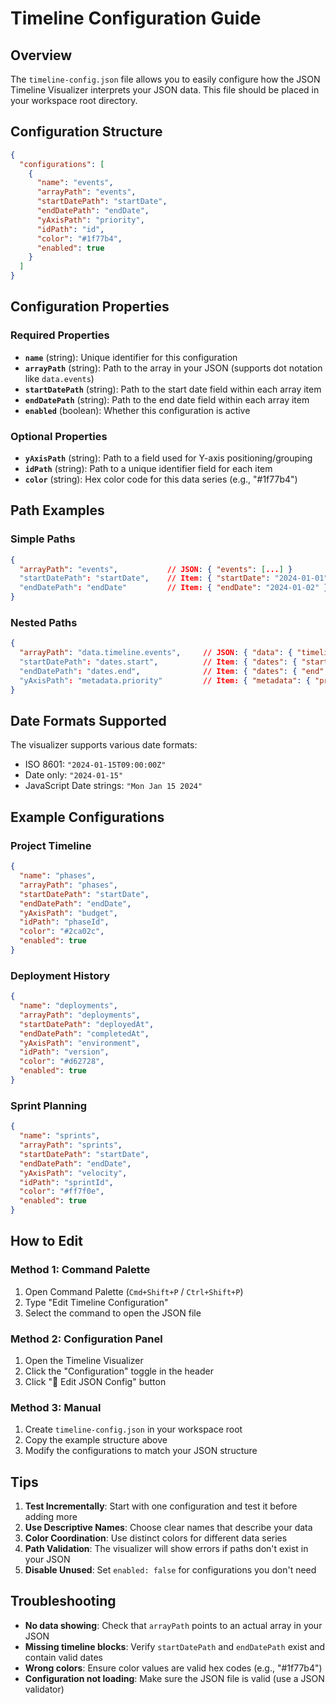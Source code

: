 # Timeline Configuration Guide

## Overview

The `timeline-config.json` file allows you to easily configure how the JSON Timeline Visualizer interprets your JSON data. This file should be placed in your workspace root directory.

## Configuration Structure

```json
{
  "configurations": [
    {
      "name": "events",
      "arrayPath": "events",
      "startDatePath": "startDate",
      "endDatePath": "endDate",
      "yAxisPath": "priority",
      "idPath": "id",
      "color": "#1f77b4",
      "enabled": true
    }
  ]
}
```

## Configuration Properties

### Required Properties

- **`name`** (string): Unique identifier for this configuration
- **`arrayPath`** (string): Path to the array in your JSON (supports dot notation like `data.events`)
- **`startDatePath`** (string): Path to the start date field within each array item
- **`endDatePath`** (string): Path to the end date field within each array item
- **`enabled`** (boolean): Whether this configuration is active

### Optional Properties

- **`yAxisPath`** (string): Path to a field used for Y-axis positioning/grouping
- **`idPath`** (string): Path to a unique identifier field for each item
- **`color`** (string): Hex color code for this data series (e.g., "#1f77b4")

## Path Examples

### Simple Paths
```json
{
  "arrayPath": "events",           // JSON: { "events": [...] }
  "startDatePath": "startDate",    // Item: { "startDate": "2024-01-01" }
  "endDatePath": "endDate"         // Item: { "endDate": "2024-01-02" }
}
```

### Nested Paths
```json
{
  "arrayPath": "data.timeline.events",     // JSON: { "data": { "timeline": { "events": [...] } } }
  "startDatePath": "dates.start",          // Item: { "dates": { "start": "2024-01-01" } }
  "endDatePath": "dates.end",              // Item: { "dates": { "end": "2024-01-02" } }
  "yAxisPath": "metadata.priority"         // Item: { "metadata": { "priority": 5 } }
}
```

## Date Formats Supported

The visualizer supports various date formats:
- ISO 8601: `"2024-01-15T09:00:00Z"`
- Date only: `"2024-01-15"`
- JavaScript Date strings: `"Mon Jan 15 2024"`

## Example Configurations

### Project Timeline
```json
{
  "name": "phases",
  "arrayPath": "phases",
  "startDatePath": "startDate",
  "endDatePath": "endDate",
  "yAxisPath": "budget",
  "idPath": "phaseId",
  "color": "#2ca02c",
  "enabled": true
}
```

### Deployment History
```json
{
  "name": "deployments",
  "arrayPath": "deployments",
  "startDatePath": "deployedAt",
  "endDatePath": "completedAt",
  "yAxisPath": "environment",
  "idPath": "version",
  "color": "#d62728",
  "enabled": true
}
```

### Sprint Planning
```json
{
  "name": "sprints",
  "arrayPath": "sprints",
  "startDatePath": "startDate",
  "endDatePath": "endDate",
  "yAxisPath": "velocity",
  "idPath": "sprintId",
  "color": "#ff7f0e",
  "enabled": true
}
```

## How to Edit

### Method 1: Command Palette
1. Open Command Palette (`Cmd+Shift+P` / `Ctrl+Shift+P`)
2. Type "Edit Timeline Configuration"
3. Select the command to open the JSON file

### Method 2: Configuration Panel
1. Open the Timeline Visualizer
2. Click the "Configuration" toggle in the header
3. Click "📝 Edit JSON Config" button

### Method 3: Manual
1. Create `timeline-config.json` in your workspace root
2. Copy the example structure above
3. Modify the configurations to match your JSON structure

## Tips

1. **Test Incrementally**: Start with one configuration and test it before adding more
2. **Use Descriptive Names**: Choose clear names that describe your data
3. **Color Coordination**: Use distinct colors for different data series
4. **Path Validation**: The visualizer will show errors if paths don't exist in your JSON
5. **Disable Unused**: Set `enabled: false` for configurations you don't need

## Troubleshooting

- **No data showing**: Check that `arrayPath` points to an actual array in your JSON
- **Missing timeline blocks**: Verify `startDatePath` and `endDatePath` exist and contain valid dates
- **Wrong colors**: Ensure color values are valid hex codes (e.g., "#1f77b4")
- **Configuration not loading**: Make sure the JSON file is valid (use a JSON validator)